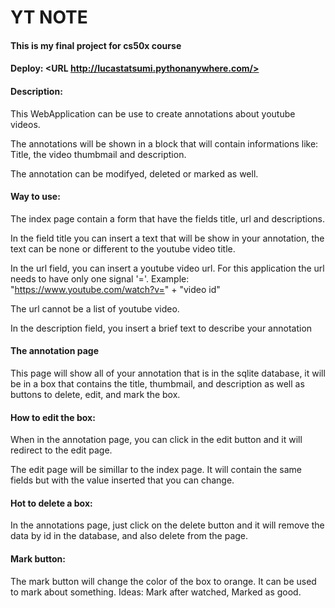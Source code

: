 # YT NOTE
#### This is my final project for cs50x course
#### Deploy: <URL http://lucastatsumi.pythonanywhere.com/>
#### Description:
This WebApplication can be use to create annotations about youtube videos.

The annotations will be shown in a block that will contain informations like: 
Title, the video thumbmail and description.

The annotation can be modifyed, deleted or marked as well.

#### Way to use:
The index page contain a form that have the fields title, url and descriptions.

In the field title you can insert a text that will be show in your annotation, the 
text can be none or different to the youtube video title.

In the url field, you can insert a youtube video url. For this application the 
url needs to have only one signal '='. 
Example: "https://www.youtube.com/watch?v=" + "video id"

The url cannot be a list of youtube video.

In the description field, you insert a brief text to describe your annotation

#### The annotation page

This page will show all of your annotation that is in the sqlite database, it 
will be in a box that contains the title, thumbmail, and description as well as
buttons to delete, edit, and mark the box.

#### How to edit the box:

When in the annotation page, you can click in the edit button and it will redirect
to the edit page.

The edit page will be simillar to the index page. It will contain the same fields
but with the value inserted that you can change.

#### Hot to delete a box:

In the annotations page, just click on the delete button and it will remove the
data by id in the database, and also delete from the page.

#### Mark button:

The mark button will change the color of the box to orange. It can be used to mark
about something. Ideas: Mark after watched, Marked as good.


